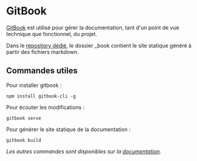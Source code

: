 # GitBook
[GitBook](https://toolchain.gitbook.com/) est utilisé pour gérer la documentation, tant d'un point de vue technique que fonctionnel, du projet.

Dans le [repository dédié](https://github.com/chloecorfmat/into-the-woods-docs), le dossier _book contient le site statique généré à partir des fichiers markdown.

## Commandes utiles 

Pour installer gitbook :
```
npm install gitbook-cli -g
```

Pour écouter les modifications :
```
gitbook serve
```

Pour générer le site statique de la documentation :
```
gitbook build
```

*Les autres commandes sont disponibles sur la [documentation](https://toolchain.gitbook.com/).*

